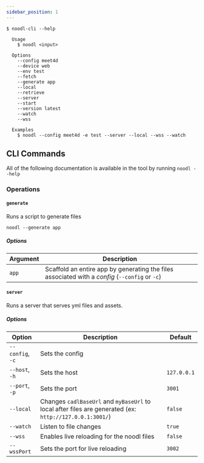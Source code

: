 ```yaml
---
sidebar_position: 1
---
```


```
$ noodl-cli --help

  Usage
    $ noodl <input>

  Options
    --config meet4d
    --device web
    --env test
    --fetch
    --generate app
    --local
    --retrieve
    --server
    --start
    --version latest
    --watch
    --wss

  Examples
    $ noodl --config meet4d -e test --server --local --wss --watch
```

## CLI Commands

All of the following documentation is available in the tool by running `noodl --help`

### Operations

#### `generate`

Runs a script to generate files

```shell
noodl --generate app
```

##### Options

| Argument | Description                                                                                    |
| -------- | ---------------------------------------------------------------------------------------------- |
| `app`    | Scaffold an entire app by generating the files associated with a _config_ (`--config` or `-c`) |

#### `server`

Runs a server that serves yml files and assets.

##### Options

| Option           | Description                                                                                             | Default     |
| ---------------- | ------------------------------------------------------------------------------------------------------- | ----------- |
| `--config`, `-c` | Sets the config                                                                                         |
| `--host`, `-h`   | Sets the host                                                                                           | `127.0.0.1` |
| `--port`, `-p`   | Sets the port                                                                                           | `3001`      |
| `--local`        | Changes `cadlBaseUrl` and `myBaseUrl` to local after files are generated (ex: `http://127.0.0.1:3001/`) | `false`     |
| `--watch`        | Listen to file changes                                                                                  | `true`      |
| `--wss`          | Enables live reloading for the noodl files                                                              | `false`     |
| `--wssPort`      | Sets the port for live reloading                                                                        | `3002`      |
